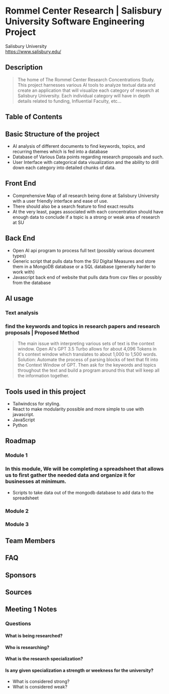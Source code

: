 # Rommel Center Research | Salisbury University Software Engineering Project

Salisbury University  
https://www.salisbury.edu/ 

## Description
> The home of The Rommel Center Research Concentrations Study. This project harnesses various AI tools to analyze textual data and create an application that will visualize each category of research at Salisbury University. Each individual category will have in depth details related to funding, Influential Faculty, etc...

## Table of Contents

## Basic Structure of the project
- AI analysis of different documents to find keywords, topics, and recurring themes which is fed into a database
- Database of Various Data points regarding research proposals and such.
- User Interface with categorical data visualization and the ability to drill down each category into detailed chunks of data.

## Front End 
- Comprehensive Map of all research being done at Salisbury University with a user friendly interface and ease of use.
- There should also be a search feature to find exact results
- At the very least, pages associated with each concentration should have enough data to conclude if a topic is a strong or weak area of research at SU

## Back End 
- Open AI api program to process full text (possibly various document types)
- Generic script that pulls data from the SU Digital Measures and store them in a MongoDB database or a SQL database (generally harder to work with)
- Javascript back end of website that pulls data from csv files or possibly from the database

## AI usage
### Text analysis
### find the keywords and topics in research papers and research proposals | Proposed Method
> The main issue with interpreting various sets of text is the context window. Open AI's GPT 3.5 Turbo allows for about 4,096 Tokens in it's context window which translates to about 1,000 to 1,500 words.
> Solution: Automate the process of parsing blocks of text that fit into the Context Window of GPT. Then ask for the keywords and topics throughout the text and build a program around this that will keep all the information together. 

## Tools used in this project
- Tailwindcss for styling.
- React to make modularity possible and more simple to use with javascript.
- JavaScript
- Python

## Roadmap

### Module 1
### In this module, We will be completing a spreadsheet that allows us to first gather the needed data and organize it for businesses at minimum.
- Scripts to take data out of the mongodb database to add data to the spreadsheet

### Module 2

### Module 3

## Team Members

## FAQ

## Sponsors

## Sources



## Meeting 1 Notes

### Questions 
#### What is being researched?
#### Who is researching?
#### What is the research specialization?
#### Is any given specialization a strength or weekness for the university?
- What is considered strong?
- What is considered weak?
#### 
